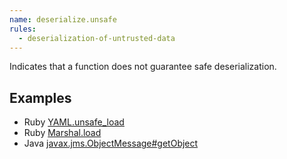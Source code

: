 ```yaml
---
name: deserialize.unsafe
rules:
  - deserialization-of-untrusted-data
---
```


Indicates that a function does not guarantee safe deserialization.

## Examples

- Ruby [YAML.unsafe_load](https://docs.ruby-lang.org/en/3.0/Psych.html#method-c-unsafe_load)
- Ruby [Marshal.load](https://docs.ruby-lang.org/en/3.0/Marshal.html#method-c-load)
- Java
  [javax.jms.ObjectMessage#getObject](<https://docs.oracle.com/javaee/6/api/javax/jms/ObjectMessage.html#getObject()>)
